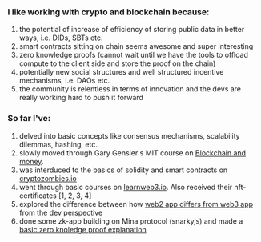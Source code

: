 ### **I like working with crypto and blockchain because:**
1. the potential of increase of efficiency of storing public data in better ways, i.e. DIDs, SBTs etc.
2. smart contracts sitting on chain seems awesome and super interesting
3. zero knowledge proofs (cannot wait until we have the tools to offload compute to the client side and store the proof on the chain)
4. potentially new social structures and well structured incentive mechanisms, i.e. DAOs etc.
5. the community is relentless in terms of innovation and the devs are really working hard to push it forward

### **So far I've:**
1. delved into basic concepts like consensus mechanisms, scalability dilemmas, hashing, etc.
2. slowly moved through Gary Gensler's MIT course on [Blockchain and money](https://www.youtube.com/watch?v=EH6vE97qIP4&list=PLUl4u3cNGP63UUkfL0onkxF6MYgVa04Fn).
3. was interduced to the basics of solidity and smart contracts on [cryptozombies.io](https://cryptozombies.io/)
4. went through basic courses on [learnweb3.io](https://learnweb3.io/). Also received their nft-certificates [1, 2, 3, 4]
5. explored the difference between how [web2 app differs from web3 app](https://web2vsweb3-snowy.vercel.app/) from the dev perspective
6. done some zk-app building on Mina protocol (snarkyjs) and made a [basic zero knoledge proof explanation](https://zkapp-ui.vercel.app/)

